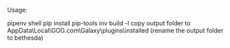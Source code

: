 Usage:

pipenv shell
pip install pip-tools
inv build -l
copy output folder to AppData\Local\GOG.com\Galaxy\plugins\installed (rename the output folder to bethesda)